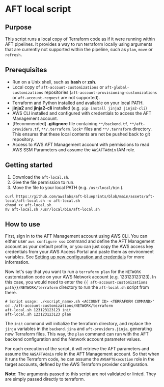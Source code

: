 # AFT local script

## Purpose

This script runs a local copy of Terraform code as if it were running within AFT pipelines. It provides a way to run terraform locally using arguments that are currently not supported within the pipeline, such as `plan`, `move` or `refresh`.

## Prerequisites

* Run on a Unix shell, such as **bash** or **zsh**.
* Local copy of `aft-account-customizations` or `aft-global-customizations` repositories (`aft-account-provisioning-customizations` or `aft-account-request` are not supported).
* Terraform and Python installed and available on your local PATH.
* **jinja2** and **jinja2-cli** installed (e.g. `pip install jinja2 jinja2-cli`)
* AWS CLI installed and configured with credentials to access the AFT Management account.
* [Recommended] **.gitignore** file containing `**/backend.tf`, `**/aft-providers.tf`, `**/.terraform.lock*` files and `**/.terraform` directory. This ensures that these local contents are not be pushed back to git repository.
* Access to AWS AFT Management account with permissions to read AWS SSM Parameters and assume the `AWSAFTAdmin` IAM role.

## Getting started

1. Download the `aft-local.sh`.
2. Give the file permission to run.
3. Move the file to your local PATH (e.g. `/usr/local/bin`.).

```shell
curl https://github.com/awslabs/aft-blueprints/blob/main/assets/aft-local/aft-local.sh -o aft-local.sh
chmod +x aft-local.sh
mv aft-local.sh /usr/local/bin/aft-local.sh
```

## How to use

First, sign in to the AFT Management account using AWS CLI. You can either user `aws configure sso` command and define the AFT Management account as your default profile, or you can just copy the AWS access key credentials from your AWS Access Portal and paste them as environment variables. See [Setting up new configuration and credentials](https://docs.aws.amazon.com/cli/latest/userguide/getting-started-quickstart.html#getting-started-quickstart-new) for more information.

Now let's say that you want to run a `terraform plan` for the `NETWORK` customization code on your AWS Network account (e.g. 123123123123). In this case, you would need to enter the `{{ aft-account-customizations path}}/NETWORK/terraform` directory to run the `aft-local.sh` script from there.

```shell
# Script usage: ./<script_name>.sh <ACCOUNT ID> <TERRAFORM COMMAND>"
cd ./aft-account-customizations/NETWORK/terraform
aft-local.sh 123123123123 init
aft-local.sh 123123123123 plan
```

The `init` command will initialize the terraform directory, and replace the `jinja` variables in the `backend.jina` and `aft-providers.jinja`, generating new Terraform files. This way, the `plan` command can run with the AFT backend configuration and the Network account parameter values.

For each execution of the script, it will retrieve the AFT parameters and assume the `AWSAFTAdmin` role in the AFT Management account. So that when it runs the Terraform code, he can assume the `AWSAFTExecution` role in the target accounts, defined by the AWS Terraform provider configuration.

**Note:** The arguments passed to this script are not validated or linted. They are simply passed directly to terraform.
